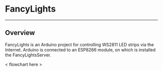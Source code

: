 # FancyLights
___
## Overview
FancyLights is an Arduino project for controlling WS2811 LED strips via the Internet. Arduino is connected to an ESP8266 module, on which is installed the FancyLightsServer.

< flowchart here >